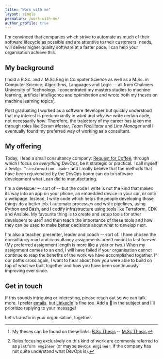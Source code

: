 ```yaml
---
title: "Work with me"
layout: single
permalink: /work-with-me/
author_profile: true
---
```


I'm convinced that companies which strive to automate as much of their software
lifecycle as possible and are attentive to their customers' needs, will
deliver higher quality software at a faster pace.
I can help your organisation achieve this.

## My background

I hold a B.Sc. and a M.Sc.Eng in Computer Science as well as a M.Sc. in
Computer Science, Algorithms, Languages and Logic -- all from Chalmers
University of Technology.
I concentrated my masters studies to machine learning, artificial intelligence
and optimisation and wrote both my theses on machine learning topics[^ml-resume].

Post graduating I worked as a software developer but quickly understood that
my interest is predominantly in _what_ and _why_ we write certain code, not
necessarily _how_.
Therefore, the trajectory of my career has taken me through roles like _Scrum
Master_, _Team Facilitator_ and _Line Manager_ until I eventually found my
preferred way of working as a consultant.

## My offering

Today, I lead a small consultancy company: [Request for
Coffee](https://requestforcoffee.dev), through which I focus on _everything
DevOps_, be it strategic or practical.
I call myself a `DevOps Transformation Leader` and I really believe that the
methods that have been rejuvenated by the DevOps boom can do to software
development what Lean did to manufacturing.

I'm a developer -- sort of -- but the code I write is not the kind that makes
its way into an app on your phone, an embedded device in your car, or onto a
webpage.
Instead, I write code which helps the people developing those things do a better
job.
I automate processes and write pipelines, using Python and Bash, and I codify
infrastructure using tools like Terraform, CDK and Ansible.
My favourite thing is to create and setup tools for other developers to
use[^platform] and then teach the importance of these tools and how they can be
used to make better decisions about what to develop next.

I'm also a teacher, presenter, leader and coach -- sort of.
I have chosen the consultancy road and consultancy assignments aren't meant
to last forever.
(My preferred assignment length is more like a year or two.)
When my assignment comes to an end, I will have failed if your organisation
cannot continue to reap the benefits of the work we have accomplished together.
If our paths cross again, I want to hear about how you were able to build on
top of what we built together and how you have been continuously improving
ever since.

## Get in touch

If this sounds intriguing or interesting, please reach out so we can talk more.
I prefer [emails](mailto:erik@requestforcoffee.dev), but [LinkedIn](https://www.linkedin.com/in/thorsellerik/) is fine
too.
Add a 🚀 in the subject and I'll prioritize replying to your message!

Let's transform your organisation, together.


<!-- REFERENCES -->
[^ml-resume]: My theses can be found on these links: [B.Sc Thesis](https://hdl.handle.net/20.500.12380/244534) -- [M.Sc Thesis](https://hdl.handle.net/20.500.12380/255285).
[^platform]: Roles focusing exclusively on this kind of work are commonly referred to as `platform engineer` (or maybe `DevOps engineer`, if the company has not quite understand what DevOps is).


[devops-handbook]: https://www.goodreads.com/book/show/26083308-the-devops-handbook "The DevOps Handbook"
[resume]: /assets/resumes/erik_thorsell-rfc_en.pdf "My resumé"
